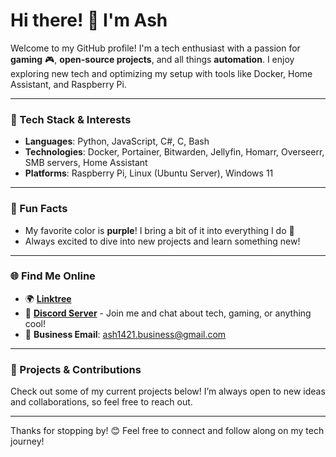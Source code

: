 # Hi there! 👋 I'm Ash

Welcome to my GitHub profile! I'm a tech enthusiast with a passion for **gaming** 🎮, **open-source projects**, and all things **automation**. I enjoy exploring new tech and optimizing my setup with tools like Docker, Home Assistant, and Raspberry Pi.

---

### 🔧 Tech Stack & Interests
- **Languages**: Python, JavaScript, C#, C, Bash
- **Technologies**: Docker, Portainer, Bitwarden, Jellyfin, Homarr, Overseerr, SMB servers, Home Assistant
- **Platforms**: Raspberry Pi, Linux (Ubuntu Server), Windows 11

---

### 💜 Fun Facts
- My favorite color is **purple**! I bring a bit of it into everything I do 🌌
- Always excited to dive into new projects and learn something new!

---

### 🌐 Find Me Online
- 🌍 **[Linktree](https://linktr.ee/Ash1421_)**
- 💬 **[Discord Server](https://discord.gg/xc4D33wBmA)** - Join me and chat about tech, gaming, or anything cool!
- 📧 **Business Email**: [ash1421.business@gmail.com](mailto:ash1421.business@gmail.com)

---

### 📝 Projects & Contributions
Check out some of my current projects below! I’m always open to new ideas and collaborations, so feel free to reach out.

---

Thanks for stopping by! 😊 Feel free to connect and follow along on my tech journey!
